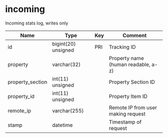 # incoming

Incoming stats log, writes only

| Name             | Type                | Key | Comment                             |
|------------------|---------------------|-----|-------------------------------------|
| id               | bigint(20) unsigned | PRI | Tracking ID                         |
| property         | varchar(32)         |     | Property name (human readable, a-z) |
| property_section | int(11) unsigned    |     | Property Section ID                 |
| property_id      | int(11) unsigned    |     | Property Item ID                    |
| remote_ip        | varchar(255)        |     | Remote IP from user making request  |
| stamp            | datetime            |     | Timestamp of request                |

